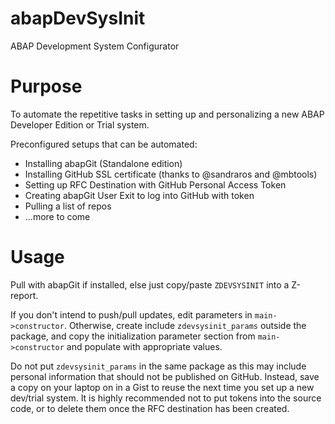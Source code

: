 # abapDevSysInit
ABAP Development System Configurator

# Purpose
To automate the repetitive tasks in setting up and personalizing a new 
ABAP Developer Edition or Trial system.

Preconfigured setups that can be automated: 
- Installing abapGit (Standalone edition)
- Installing GitHub SSL certificate (thanks to @sandraros and @mbtools)
- Setting up RFC Destination with GitHub Personal Access Token
- Creating abapGit User Exit to log into GitHub with token
- Pulling a list of repos
- ...more to come

# Usage

Pull with abapGit if installed, else just copy/paste `ZDEVSYSINIT` into a Z-report.

If you don't intend to push/pull updates, edit parameters in `main->constructor`. 
Otherwise, create include `zdevsysinit_params` outside the package, and copy the 
initialization parameter section from `main->constructor` and populate with 
appropriate values.

Do not put `zdevsysinit_params` in the same package as this may include personal 
information that should not be published on GitHub. Instead, save a copy on your 
laptop on in a Gist to reuse the next time you set up a new dev/trial system. 
It is highly recommended not to put tokens into the source code, or to delete 
them once the RFC destination has been created.
